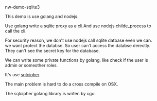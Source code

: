 nw-demo-sqlite3

This demo is use golang and nodejs. 

Use golang write a sqlite proxy as a cli.And use nodejs childe_process to call the cli.

For security reason, we don't use nodejs call sqlite datbase even we can. we want protect the databse. So user can't access the databse derectly. They can't see the secret key for the database.

We can write some private functions by golang, like check if the user is admin or someother roles.



It's use [sqlcipher](https://github.com/sqlcipher/sqlcipher)

The main problem is hard to do a cross compile on OSX.

The sqlcipher golang library is writen by cgo.
